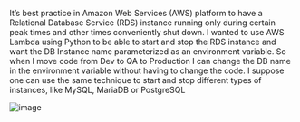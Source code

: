It’s best practice in Amazon Web Services (AWS) platform to have a Relational Database Service (RDS) instance running only during certain peak times and other times conveniently shut down. I wanted to use AWS Lambda using Python to be able to start and stop the RDS instance and want the DB Instance name parameterized as an environment variable. So when I move code from Dev to QA to Production I can change the DB name in the environment variable without having to change the code. I suppose one can use the same technique to start and stop different types of instances, like MySQL, MariaDB or PostgreSQL






![image](https://user-images.githubusercontent.com/59709429/138482148-56fa1930-8669-4a4b-9ef8-da3e049867f2.png)
